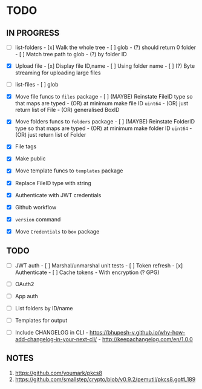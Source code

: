 # TODO

## IN PROGRESS

- [ ] list-folders
      - [x] Walk the whole tree
      - [ ] glob
            - (?) should return 0 folder
      - [ ] Match tree path to glob
      - (?) by folder ID

- [x] Upload file
      - [x] Display file ID,name
      - [ ] Using folder name
      - [ ] (?) Byte streaming for uploading large files

- [ ] list-files
      - [ ] glob

- [x] Move file funcs to `files` package
      - [ ] (MAYBE) Reinstate FileID type so that maps are typed
            - (OR) at minimum make file ID `uint64`
            - (OR) just return list of File
            - (OR) generalised BoxID

- [x] Move folders funcs to `folders` package
      - [ ] (MAYBE) Reinstate FolderID type so that maps are typed
            - (OR) at minimum make folder ID `uint64`
            - (OR) just return list of Folder

- [x] File tags
- [x] Make public
- [x] Move template funcs to `templates` package
- [x] Replace FileID type with string
- [x] Authenticate with JWT credentials
- [x] Github workflow
- [x] `version` command
- [x] Move `Credentials` to `box` package

## TODO
- [ ] JWT auth
      - [ ] Marshal/unmarshal unit tests
      - [ ] Token refresh
      - [x] Authenticate
      - [ ] Cache tokens
            - With encryption (? GPG)
    
- [ ] OAuth2
- [ ] App auth    
- [ ] List folders by ID/name
- [ ] Templates for output
- [ ] Include CHANGELOG in CLI
      - https://bhupesh-v.github.io/why-how-add-changelog-in-your-next-cli/
      - http://keepachangelog.com/en/1.0.0


## NOTES

1. https://github.com/youmark/pkcs8
2. https://github.com/smallstep/crypto/blob/v0.9.2/pemutil/pkcs8.go#L189
